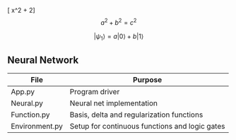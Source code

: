 \[ x^2 + 2\]
$$a^2 + b^2 = c^2$$

$$
   |\psi_1\rangle = a|0\rangle + b|1\rangle
$$


## Neural Network

|      File      |                    Purpose                     |
|----------------|------------------------------------------------|
| App.py         | Program driver                                 |
| Neural.py      | Neural net implementation                      |
| Function.py    | Basis, delta and regularization functions      |
| Environment.py | Setup for continuous functions and logic gates |
